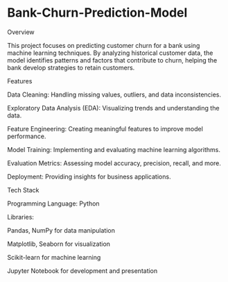 # Bank-Churn-Prediction-Model
Overview

This project focuses on predicting customer churn for a bank using machine learning techniques. By analyzing historical customer data, the model identifies patterns and factors that contribute to churn, helping the bank develop strategies to retain customers.

Features

Data Cleaning: Handling missing values, outliers, and data inconsistencies.

Exploratory Data Analysis (EDA): Visualizing trends and understanding the data.

Feature Engineering: Creating meaningful features to improve model performance.

Model Training: Implementing and evaluating machine learning algorithms.

Evaluation Metrics: Assessing model accuracy, precision, recall, and more.

Deployment: Providing insights for business applications.

Tech Stack

Programming Language: Python

Libraries:

Pandas, NumPy for data manipulation

Matplotlib, Seaborn for visualization

Scikit-learn for machine learning

Jupyter Notebook for development and presentation
